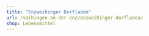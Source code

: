 ```yaml
---
title: "Enzweihinger Dorfladen"
url: /vaihingen-an-der-enz/enzweihinger-dorfladen/
shop: Lebensmittel
---
```

